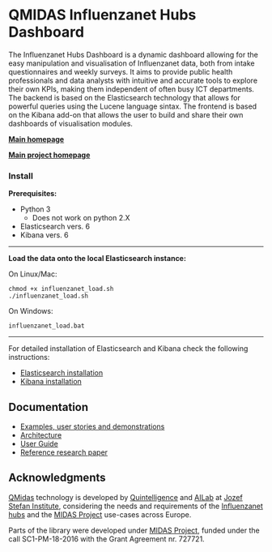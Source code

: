 
QMIDAS Influenzanet Hubs Dashboard
======

The Influenzanet Hubs Dashboard is a dynamic dashboard allowing for the easy manipulation and visualisation of Influenzanet data, both from intake questionnaires and weekly surveys. It aims to provide public health professionals and data analysts with intuitive and accurate tools to explore their own KPIs, making them independent of often busy ICT departments. The backend is based on the Elasticsearch technology that allows for powerful queries using the Lucene language sintax. The frontend is based on the Kibana add-on that allows the user to build and share their own dashboards of visualisation modules. 

**[Main homepage](http://midas.quintelligence.com/midas-influenzanet-demos)**

**[Main project homepage](http://www.midasproject.eu/)**


### Install 

**Prerequisites:**

 - Python 3
   - Does not work on python 2.X
- Elasticsearch vers. 6
- Kibana vers. 6

---

**Load the data onto the local Elasticsearch instance:**

On Linux/Mac:

	chmod +x influenzanet_load.sh
    ./influenzanet_load.sh

On Windows:

	influenzanet_load.bat

---

For detailed installation of Elasticsearch and Kibana check the following instructions:
- [Elasticsearch installation](https://www.elastic.co/guide/en/elasticsearch/reference/current/install-elasticsearch.html)
- [Kibana installation](https://www.elastic.co/guide/en/kibana/current/install.html)


## Documentation

- [Examples, user stories and demonstrations](http://midas.quintelligence.com/midas-influenzanet-demos)
- [Architecture](https://github.com/qmidas/qmidas-influenzanet/wiki/Architecture)
- [User Guide](https://github.com/qmidas/qmidas-influenzanet/wiki/UserGuide)
- [Reference research paper](https://ailab.ijs.si/dunja/SiKDD2019/Papers/PitaCosta_Influenzanet_Final.pdf)

## Acknowledgments

[QMidas](http://midas.quintelligence.com/) technology is developed by [Quintelligence](http://quintelligence.com) and [AILab](http://ailab.ijs.si/) at 
[Jozef Stefan Institute](http://www.ijs.si/), considering the needs and requirements of the [Influenzanet hubs](http://influenzanet.info/#page/home) and the [MIDAS Project](http://www.midasproject.eu/about/) use-cases across Europe.

Parts of the library were developed under [MIDAS Project](http://www.midasproject.eu/about/), funded under the call SC1-PM-18-2016 with the Grant Agreement nr. 727721.

